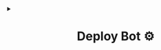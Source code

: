 <details>
<summary><b><h1 align="center"> Deploy Bot ⚙️</h1></b></summary>
<p align="center">

## Simple Methods 🌟

> **[Launch on Okteto < Tutorial Video > ](http://t.me/SL_AlphaX_Team/19)**

> **[Fork And Deploy To Heroku](https://github.com/SL-Alpha-X-Team/Alpha-X-MD-Bot-Installer/fork)**

## Run as **Localhost** 🎉

> **[﹝🔧﹞ Follow the steps](https://github.com/SL-Alpha-X-Team/Alpha-X-MD-Bot-Installer/wiki/Local-Host)**

### Dont forget to join our WhatsApp **[support group](https://chat.whatsapp.com/ItIRSBUMN9t2lQzCpfAKWt)** ✊🏻

</p>
</details>
